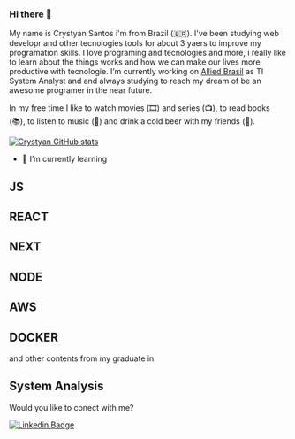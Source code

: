 ### Hi there 👋

My name is Crystyan Santos i'm from Brazil (🇧🇷). I've been studying web developr and other tecnologies tools for about 3 yaers to improve my programation skills. I love programing and tecnologies and more, i really like to learn about the things works and how we can make our lives more productive with tecnologie. I’m currently working on [Allied Brasil](https://www.alliedbrasil.com.br/) as TI System Analyst and and always studying to reach my dream of be an awesome programer in the near future. 

In my free time I like to watch movies (🎞️) and series (📺), to read books (📚), to listen to music (🎵) and  drink a cold beer with my friends (🍺).

[![Crystyan GitHub stats](https://github-readme-stats.vercel.app/api?username=CrystyanSantos9&theme=dark&show_icons=true)](https://github.com/CrystyanSantos9/github-readme-stats)

- 🌱 I’m currently learning 
## JS 
## REACT 
## NEXT 
## NODE 
## AWS
## DOCKER 
and other contents from my graduate in 
## System Analysis

Would you like to conect with me?

[![Linkedin Badge](https://img.shields.io/badge/-LinkedIn-blue?style=flat-square&logo=Linkedin&logoColor=white&link=https://www.linkedin.com/in/felipefialho)](https://www.linkedin.com/in/crystyan-santos-56a3943b/)





